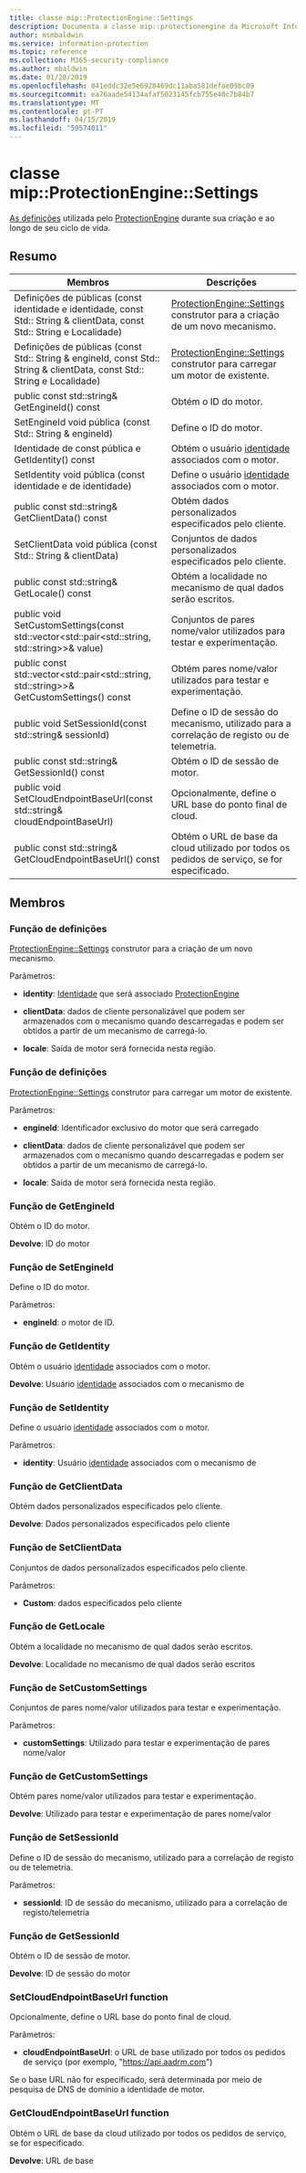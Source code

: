 ```yaml
---
title: classe mip::ProtectionEngine::Settings
description: Documenta a classe mip::protectionengine da Microsoft Information Protection (MIP) SDK.
author: msmbaldwin
ms.service: information-protection
ms.topic: reference
ms.collection: M365-security-compliance
ms.author: mbaldwin
ms.date: 01/28/2019
ms.openlocfilehash: 841eddc32e5e6928469dc11aba581defae09bc09
ms.sourcegitcommit: ea76aade54134afaf5023145fcb755e40c7b84b7
ms.translationtype: MT
ms.contentlocale: pt-PT
ms.lasthandoff: 04/15/2019
ms.locfileid: "59574011"
---
```

# <a name="class-mipprotectionenginesettings"></a>classe mip::ProtectionEngine::Settings 
[As definições](class_mip_protectionengine_settings.md) utilizada pelo [ProtectionEngine](class_mip_protectionengine.md) durante sua criação e ao longo de seu ciclo de vida.
  
## <a name="summary"></a>Resumo
 Membros                        | Descrições                                
--------------------------------|---------------------------------------------
Definições de públicas (const identidade e identidade, const Std:: String & clientData, const Std:: String e Localidade)  |  [ProtectionEngine::Settings](class_mip_protectionengine_settings.md) construtor para a criação de um novo mecanismo.
Definições de públicas (const Std:: String & engineId, const Std:: String & clientData, const Std:: String e Localidade)  |  [ProtectionEngine::Settings](class_mip_protectionengine_settings.md) construtor para carregar um motor de existente.
public const std::string& GetEngineId() const  |  Obtém o ID do motor.
SetEngineId void pública (const Std:: String & engineId)  |  Define o ID do motor.
Identidade de const pública e GetIdentity() const  |  Obtém o usuário [identidade](class_mip_identity.md) associados com o motor.
SetIdentity void pública (const identidade e de identidade)  |  Define o usuário [identidade](class_mip_identity.md) associados com o motor.
public const std::string& GetClientData() const  |  Obtém dados personalizados especificados pelo cliente.
SetClientData void pública (const Std:: String & clientData)  |  Conjuntos de dados personalizados especificados pelo cliente.
public const std::string& GetLocale() const  |  Obtém a localidade no mecanismo de qual dados serão escritos.
public void SetCustomSettings(const std::vector\<std::pair\<std::string, std::string\>\>& value)  |  Conjuntos de pares nome/valor utilizados para testar e experimentação.
public const std::vector\<std::pair\<std::string, std::string\>\>& GetCustomSettings() const  |  Obtém pares nome/valor utilizados para testar e experimentação.
public void SetSessionId(const std::string& sessionId)  |  Define o ID de sessão do mecanismo, utilizado para a correlação de registo ou de telemetria.
public const std::string& GetSessionId() const  |  Obtém o ID de sessão de motor.
public void SetCloudEndpointBaseUrl(const std::string& cloudEndpointBaseUrl)  |  Opcionalmente, define o URL base do ponto final de cloud.
public const std::string& GetCloudEndpointBaseUrl() const  |  Obtém o URL de base da cloud utilizado por todos os pedidos de serviço, se for especificado.
  
## <a name="members"></a>Membros
  
### <a name="settings-function"></a>Função de definições
[ProtectionEngine::Settings](class_mip_protectionengine_settings.md) construtor para a criação de um novo mecanismo.

Parâmetros:  
* **identity**: [Identidade](class_mip_identity.md) que será associado [ProtectionEngine](class_mip_protectionengine.md)


* **clientData**: dados de cliente personalizável que podem ser armazenados com o mecanismo quando descarregadas e podem ser obtidos a partir de um mecanismo de carregá-lo. 


* **locale**: Saída de motor será fornecida nesta região.


  
### <a name="settings-function"></a>Função de definições
[ProtectionEngine::Settings](class_mip_protectionengine_settings.md) construtor para carregar um motor de existente.

Parâmetros:  
* **engineId**: Identificador exclusivo do motor que será carregado 


* **clientData**: dados de cliente personalizável que podem ser armazenados com o mecanismo quando descarregadas e podem ser obtidos a partir de um mecanismo de carregá-lo. 


* **locale**: Saída de motor será fornecida nesta região.


  
### <a name="getengineid-function"></a>Função de GetEngineId
Obtém o ID do motor.

  
**Devolve**: ID do motor
  
### <a name="setengineid-function"></a>Função de SetEngineId
Define o ID do motor.

Parâmetros:  
* **engineId**: o motor de ID.


  
### <a name="getidentity-function"></a>Função de GetIdentity
Obtém o usuário [identidade](class_mip_identity.md) associados com o motor.

  
**Devolve**: Usuário [identidade](class_mip_identity.md) associados com o mecanismo de
  
### <a name="setidentity-function"></a>Função de SetIdentity
Define o usuário [identidade](class_mip_identity.md) associados com o motor.

Parâmetros:  
* **identity**: Usuário [identidade](class_mip_identity.md) associados com o mecanismo de


  
### <a name="getclientdata-function"></a>Função de GetClientData
Obtém dados personalizados especificados pelo cliente.

  
**Devolve**: Dados personalizados especificados pelo cliente
  
### <a name="setclientdata-function"></a>Função de SetClientData
Conjuntos de dados personalizados especificados pelo cliente.

Parâmetros:  
* **Custom**: dados especificados pelo cliente


  
### <a name="getlocale-function"></a>Função de GetLocale
Obtém a localidade no mecanismo de qual dados serão escritos.

  
**Devolve**: Localidade no mecanismo de qual dados serão escritos
  
### <a name="setcustomsettings-function"></a>Função de SetCustomSettings
Conjuntos de pares nome/valor utilizados para testar e experimentação.

Parâmetros:  
* **customSettings**: Utilizado para testar e experimentação de pares nome/valor


  
### <a name="getcustomsettings-function"></a>Função de GetCustomSettings
Obtém pares nome/valor utilizados para testar e experimentação.

  
**Devolve**: Utilizado para testar e experimentação de pares nome/valor
  
### <a name="setsessionid-function"></a>Função de SetSessionId
Define o ID de sessão do mecanismo, utilizado para a correlação de registo ou de telemetria.

Parâmetros:  
* **sessionId**: ID de sessão do mecanismo, utilizado para a correlação de registo/telemetria


  
### <a name="getsessionid-function"></a>Função de GetSessionId
Obtém o ID de sessão de motor.

  
**Devolve**: ID de sessão do motor
  
### <a name="setcloudendpointbaseurl-function"></a>SetCloudEndpointBaseUrl function
Opcionalmente, define o URL base do ponto final de cloud.

Parâmetros:  
* **cloudEndpointBaseUrl**: o URL de base utilizado por todos os pedidos de serviço (por exemplo, "https://api.aadrm.com")


Se o base URL não for especificado, será determinada por meio de pesquisa de DNS de domínio a identidade de motor.
  
### <a name="getcloudendpointbaseurl-function"></a>GetCloudEndpointBaseUrl function
Obtém o URL de base da cloud utilizado por todos os pedidos de serviço, se for especificado.

  
**Devolve**: URL de base